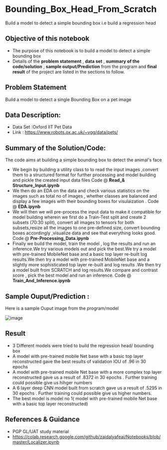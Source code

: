 # Bounding_Box_Head_From_Scratch
Build a model to detect a simple bounding box  i.e build a regression head



## Objective of this notebook
- The purpose of this notebook is to build a model to detect a simple bounding box 
- Details of the **problem statement**  , **data set** ,  **summary of the code/solution**  , **sample output/Prediction** from the program and **final result** of the project are listed in the sections to follow.

## Problem Statement 
Build a model to detect a single Bounding Box on a pet image 


## Data Description:
 - Data Set :Oxford IIT Pet Data 
 - Link : https://www.robots.ox.ac.uk/~vgg/data/pets/


## Summary of the Solution/Code:
The code aims at building a simple bounding  box to detect the animal's face 
- We begin by building a utility class to to read the input images ,convert them to a structured format for further processing and model building and pickle the created input data files Code @ **Read_& Structure_Input.ipynb**
- We then do an EDA on the data and  check various statistics on the images such as total no of images , whether classes are balanced and display a few images with their bounding boxes for visulaization . Code @ **EDA.ipynb**
- We will then we will pre-process the input data to make it compatible for model building wherein we first do a Train-Test split and create 2 subsets (70:30 split), convert all images to tensors for both subsets,resize all the images to one pre-defined size, convert bounding boxes accordingly ,visualize data and see that everything looks good. Code @ **Pre-Processing_Data.ipynb**
- Finally we build the model, train the model , log the results and run an inference.We try various models out and pick the best.We try a model with pre-trained MobileNet base and a basic top layer re-built log results.We  then try a model with pre-trained MobileNet base and a slightly more sophisticated  top layer re-built and log results .We  then try a model built from SCRATCH and log results.We compare and contrast score , pick the best model and run an inference. Code @ **Train_And_Inference.ipynb**



## Sample Ouput/Prediction :
Here is a sample Ouput image from  the program/model 

![image](https://user-images.githubusercontent.com/68383273/218255711-0d275632-a9c4-4ed7-bd8e-a7bc3177f5c5.png)



## Result

- 3 Different models were tried to build the regression head/ bounding box
- A model with pre-trained mobile Net base with a basic top layer reconstructed gave the best results of validation IOU of .96 in 30 epochs
- A model with pre-trained mobile Net base with a more complex top layer reconstructed gave us a result of .8372 in 30 epochs . Further training could possible give us hihger numbers
- A 6 layer deep CNN model built from scratch gave us a result of .5295 in 30 epochs . Further training could possible give us higher numbers.
- The best model is model no 1( model with pre-trained mobile Net base with a basic top layer reconstructed)

## References & Guidance
- PGP GL/UAT study material 
- https://colab.research.google.com/github/zaidalyafeai/Notebooks/blob/master/Localizer.ipynb

